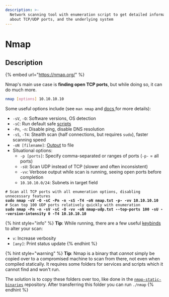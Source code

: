 ```yaml
---
description: >-
  Network scanning tool with enumeration script to get detailed information
  about TCP/UDP ports, and the underlying system
---
```


# Nmap

## Description

{% embed url="https://nmap.org/" %}

Nmap's main use case is **finding open TCP ports**, but while doing so, it can do much more.&#x20;

```bash
nmap [options] 10.10.10.10
```

Some useful options include (see `man nmap` and [docs ](https://nmap.org/book/man.html)for more details):

* `-sV`, `-O`: Software versions, OS detection
* `-sC`: Run default safe [scripts](https://nmap.org/book/nse-usage.html)
* `-Pn`, `-n`: Disable ping, disable DNS resolution
* `-sS`, `-T4`: Stealth scan (half connections, but requires `sudo`), faster scanning speed
* `-oN [filename]`: [Output](https://nmap.org/book/man-output.html) to file
* Situational options:
  * `-p [ports]`: Specify comma-separated or ranges of ports (`-p-` = all ports)
  * `-sU`: Scan UDP instead of TCP (slower and often inconsistent)
  * `-vv`: Verbose output while scan is running, seeing open ports before completion
  * `10.10.10.0/24`: Subnets in target field

<pre class="language-bash" data-title="Examples" data-overflow="wrap"><code class="lang-bash"># Scan all TCP ports with all enumeration options, disabling unnecessary features
<strong>sudo nmap -sV -O -sC -Pn -n -sS -T4 -oN nmap.txt -p- -vv 10.10.10.10
</strong># Scan top 100 UDP ports relatively quickly with enumeration
<strong>sudo nmap -Pn -n -sV -sC -O -vv -oN nmap-udp.txt --top-ports 100 -sU --version-intensity 0 -T4 10.10.10.10
</strong></code></pre>

{% hint style="info" %}
**Tip**: While running, there are a few useful [keybinds](https://nmap.org/book/man-runtime-interaction.html) to alter your scan:

* `v`: Increase verbosity
* `[any]`: Print status update
{% endhint %}

{% hint style="warning" %}
**Tip**: Nmap is a binary that _cannot_ simply be copied over to a compromised machine to scan from there, not even when compiled statically. It requires some folders for services and scripts which it cannot find and won't run.&#x20;

The solution is to copy these folders over too, like done in the [`nmap-static-binaries`](https://github.com/opsec-infosec/nmap-static-binaries/tree/master/linux/x86\_64) repository. After transferring this folder you can run `./nmap`
{% endhint %}
